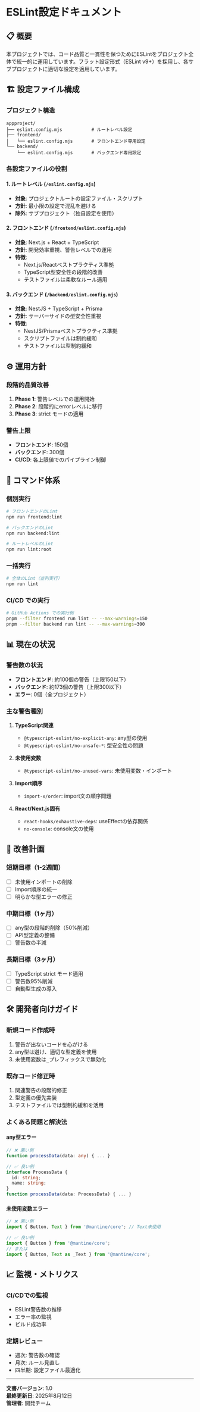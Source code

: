 # ESLint設定ドキュメント

## 📋 概要

本プロジェクトでは、コード品質と一貫性を保つためにESLintをプロジェクト全体で統一的に運用しています。フラット設定形式（ESLint v9+）を採用し、各サブプロジェクトに適切な設定を適用しています。

## 🏗️ 設定ファイル構成

### プロジェクト構造
```
appproject/
├── eslint.config.mjs           # ルートレベル設定
├── frontend/
│   └── eslint.config.mjs       # フロントエンド専用設定
└── backend/
    └── eslint.config.mjs       # バックエンド専用設定
```

### 各設定ファイルの役割

#### 1. ルートレベル (`/eslint.config.mjs`)
- **対象**: プロジェクトルートの設定ファイル・スクリプト
- **方針**: 最小限の設定で混乱を避ける
- **除外**: サブプロジェクト（独自設定を使用）

#### 2. フロントエンド (`/frontend/eslint.config.mjs`)
- **対象**: Next.js + React + TypeScript
- **方針**: 開発効率重視、警告レベルでの運用
- **特徴**: 
  - Next.js/Reactベストプラクティス準拠
  - TypeScript型安全性の段階的改善
  - テストファイルは柔軟なルール適用

#### 3. バックエンド (`/backend/eslint.config.mjs`)
- **対象**: NestJS + TypeScript + Prisma
- **方針**: サーバーサイドの型安全性重視
- **特徴**:
  - NestJS/Prismaベストプラクティス準拠
  - スクリプトファイルは制約緩和
  - テストファイルは型制約緩和

## ⚙️ 運用方針

### 段階的品質改善
1. **Phase 1**: 警告レベルでの運用開始
2. **Phase 2**: 段階的にerrorレベルに移行
3. **Phase 3**: strict モードの適用

### 警告上限
- **フロントエンド**: 150個
- **バックエンド**: 300個
- **CI/CD**: 各上限値でのパイプライン制御

## 🚀 コマンド体系

### 個別実行
```bash
# フロントエンドのLint
npm run frontend:lint

# バックエンドのLint  
npm run backend:lint

# ルートレベルのLint
npm run lint:root
```

### 一括実行
```bash
# 全体のLint（並列実行）
npm run lint
```

### CI/CD での実行
```bash
# GitHub Actions での実行例
pnpm --filter frontend run lint -- --max-warnings=150
pnpm --filter backend run lint -- --max-warnings=300
```

## 📊 現在の状況

### 警告数の状況
- **フロントエンド**: 約100個の警告（上限150以下）
- **バックエンド**: 約173個の警告（上限300以下）
- **エラー**: 0個（全プロジェクト）

### 主な警告種別
1. **TypeScript関連**
   - `@typescript-eslint/no-explicit-any`: any型の使用
   - `@typescript-eslint/no-unsafe-*`: 型安全性の問題

2. **未使用変数**
   - `@typescript-eslint/no-unused-vars`: 未使用変数・インポート

3. **Import順序**
   - `import-x/order`: import文の順序問題

4. **React/Next.js固有**
   - `react-hooks/exhaustive-deps`: useEffectの依存関係
   - `no-console`: console文の使用

## 🔄 改善計画

### 短期目標（1-2週間）
- [ ] 未使用インポートの削除
- [ ] Import順序の統一
- [ ] 明らかな型エラーの修正

### 中期目標（1ヶ月）
- [ ] any型の段階的削除（50%削減）
- [ ] API型定義の整備
- [ ] 警告数の半減

### 長期目標（3ヶ月）
- [ ] TypeScript strict モード適用
- [ ] 警告数95%削減
- [ ] 自動型生成の導入

## 🛠️ 開発者向けガイド

### 新規コード作成時
1. 警告が出ないコードを心がける
2. any型は避け、適切な型定義を使用
3. 未使用変数は`_`プレフィックスで無効化

### 既存コード修正時
1. 関連警告の段階的修正
2. 型定義の優先実装
3. テストファイルでは型制約緩和を活用

### よくある問題と解決法

#### any型エラー
```typescript
// ❌ 悪い例
function processData(data: any) { ... }

// ✅ 良い例
interface ProcessData {
  id: string;
  name: string;
}
function processData(data: ProcessData) { ... }
```

#### 未使用変数エラー
```typescript
// ❌ 悪い例
import { Button, Text } from '@mantine/core'; // Text未使用

// ✅ 良い例
import { Button } from '@mantine/core';
// または
import { Button, Text as _Text } from '@mantine/core';
```

## 📈 監視・メトリクス

### CI/CDでの監視
- ESLint警告数の推移
- エラー率の監視
- ビルド成功率

### 定期レビュー
- 週次: 警告数の確認
- 月次: ルール見直し
- 四半期: 設定ファイル最適化

---

**文書バージョン**: 1.0  
**最終更新日**: 2025年8月12日  
**管理者**: 開発チーム
